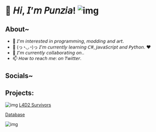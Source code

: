 # 👋 𝘏𝘪, 𝘐’𝘮 𝘗𝘶𝘯𝘻𝘪𝘢! ![img](https://i.imgur.com/fQp76Nx.png) #

## About~
- 👀 𝘐’𝘮 𝘪𝘯𝘵𝘦𝘳𝘦𝘴𝘵𝘦𝘥 𝘪𝘯 𝘱𝘳𝘰𝘨𝘳𝘢𝘮𝘮𝘪𝘯𝘨, 𝘮𝘰𝘥𝘥𝘪𝘯𝘨 𝘢𝘯𝘥 𝘢𝘳𝘵.
- 🌱 (っ◔◡◔)っ 𝘐’𝘮 𝘤𝘶𝘳𝘳𝘦𝘯𝘵𝘭𝘺 𝘭𝘦𝘢𝘳𝘯𝘪𝘯𝘨 𝘊#, 𝘑𝘢𝘷𝘢𝘚𝘤𝘳𝘪𝘱𝘵 𝘢𝘯𝘥 𝘗𝘺𝘵𝘩𝘰𝘯. ♥
- 💞️ 𝘐’𝘮 𝘤𝘶𝘳𝘳𝘦𝘯𝘵𝘭𝘺 𝘤𝘰𝘭𝘭𝘢𝘣𝘰𝘳𝘢𝘵𝘪𝘯𝘨 𝘰𝘯..
- 📫 𝘏𝘰𝘸 𝘵𝘰 𝘳𝘦𝘢𝘤𝘩 𝘮𝘦: 𝘰𝘯 𝘛𝘸𝘪𝘵𝘵𝘦𝘳.

## Socials~

## Projects:
![img](https://i.imgur.com/ZqNQBmc.png) [L4D2 Survivors](https://l4d2.punzia.com/ "L4D2 Survivors") 

[Database](https://db.punzia.com/ "Database")




![img](https://i.imgur.com/YGpaDfK.gif)
















<!---
Punzia/Punzia is a ✨ special ✨ repository because its `README.md` (this file) appears on your GitHub profile.
You can click the Preview link to take a look at your changes.
--->

